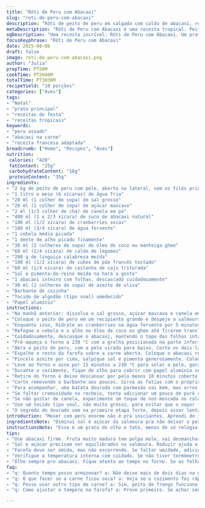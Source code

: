 ```yaml
---
title: "Rôti de Peru com Abacaxi"
slug: "roti-de-peru-com-abacaxi"
description: "Rôti de peito de peru em salgada com caldo de abacaxi, recheado com uma farofa úmida de linguiça e frutas secas que confere ao prato uma textura rica e sabores tropicais. Combina a doçura do abacaxi com o toque levemente adocicado da canela e a acidez das frutas vermelhas secas, inserida delicadamente no centro da carne que permanece suculenta e macia após um cozimento lento. Versão adaptada para quem não usa laticínios e ovos, com mudanças nos ingredientes para equilibrar sabor e textura."
metaDescription: "Rôti de Peru com Abacaxi é uma receita tropical. Peito de peru suculento, abacaxi caramelizado, farofa com frutas secas. Sabor único."
ogDescription: "Uma receita incrível: Rôti de Peru com Abacaxi. Um prato que mistura sabores tropicais e texturas ricas. Experimente a combinação perfeita."
focusKeyphrase: "Rôti de Peru com Abacaxi"
date: 2025-08-08
draft: false
image: roti-de-peru-com-abacaxi.png
author: "Julia"
prepTime: PT50M
cookTime: PT2H40M
totalTime: PT3H30M
recipeYield: "10 porções"
categories: ["Aves"]
tags:
- "Natal"
- "prato principal"
- "receitas de festa"
- "receitas tropicais"
keywords:
- "peru assado"
- "abacaxi na carne"
- "receita francesa adaptada"
breadcrumb: ["Home", "Recipes", "Aves"]
nutrition: 
 calories: "420"
 fatContent: "25g"
 carbohydrateContent: "18g"
 proteinContent: "35g"
ingredients:
- "2 kg de peito de peru com pele, aberto na lateral, sem os filés principais, sem amarrar"
- "1 litro e meio (6 xícaras) de água fria"
- "20 ml (1 colher de sopa) de sal grosso"
- "20 ml (1 colher de sopa) de açúcar mascavo"
- "2 ml (1/3 colher de chá) de canela em pó"
- "400 ml (1 e 2/3 xícara) de suco de abacaxi natural"
- "100 ml (1/2 xícara) de cranberries secas"
- "180 ml (3/4 xícara) de água fervente"
- "1 cebola média picada"
- "1 dente de alho picado finamente"
- "30 ml (2 colheres de sopa) de óleo de coco ou manteiga ghee"
- "60 ml (1/4 xícara) de caldo de legumes"
- "200 g de linguiça calabresa moída"
- "100 ml (1/2 xícara) de cubos de pão francês tostado"
- "60 ml (1/4 xícara) de castanha de caju triturada"
- "Sal e pimenta-do-reino moída na hora a gosto"
- "1 abacaxi inteiro com folhas, descascado cuidadosamente"
- "30 ml (2 colheres de sopa) de azeite de oliva"
- "Barbante de cozinha"
- "Tecido de algodão (tipo voal) umedecido"
- "Papel alumínio"
instructions:
- "Na manhã anterior: dissolva o sal grosso, açúcar mascavo e canela em uma panela pequena com 250 ml (1 xícara) de água fervente. Mexa até ficar homogêneo. Junte um pouco de água fria para esfriar a mistura."
- "Coloque o peito de peru em um recipiente grande e despeje a salmoura por cima. Adicione o restante da água gelada e o suco de abacaxi, cobrindo completamente a carne. Leve à geladeira por cerca de 20 a 24 horas. Essa etapa é fundamental para garantir a maciez e sabor, o açúcar mascavo ajuda na caramelização posterior."
- "Enquanto isso, hidrate as cranberries na água fervente por 5 minutos. Escorra bem e reserve."
- "Refogue a cebola e o alho no óleo de coco ou ghee até ficarem translúcidos, cerca de 3-4 minutos. Deglace com o caldo de legumes e retire do fogo rapidamente para não perder aroma. Misture às cranberries, a linguiça moída, os cubos de pão e as castanhas. Corrija sal e pimenta. A farofa deve estar úmida, sem escorrer. Reserve na geladeira."
- "Cuidadosamente, descasque o abacaxi, mantendo o topo das folhas intacto. Use uma faca longa e afiada para cortar a polpa ao redor do miolo, com uma borda de aproximadamente 2 cm para dentro da casca. Corte a base das folhas para liberar o miolo. Pode rachar um pouco, recoloque a polpa para fechar e recheie com parte da farofa. Guarde o abacaxi recheado na geladeira."
- "Pré-aqueça o forno a 230 °C com a grelha posicionada na parte inferior."
- "Abra o peito de peru, com a pele virada para baixo. Corte os dois lados em forma de borboleta para dobrar a superfície, facilitando o recheio. Passe dois barbantes por baixo da carne, deixando as pontas soltas para amarrar depois."
- "Espalhe o resto da farofa sobre a carne aberta. Coloque o abacaxi recheado no meio da farofa, com as folhas para fora. Feche o peito e amarre firmemente com o barbante, para que o recheio fique preso e a forma não se perca."
- "Pincele azeite por cima, salpique sal e pimenta generosamente. Coloque numa assadeira. Cubra o topo do abacaxi com tecido umedecido e papel alumínio para evitar que queime ou resseque as folhas. As folhas queimadas matam o visual e o sabor, fiquem atentos."
- "Leve ao forno e asse por 15 minutos a 230 °C para selar a pele, garantir cor e crocância do início. Depois, reduza para 165 °C e asse por aproximadamente 2 horas e 40 minutos, ou até a temperatura interna no meio da farofa dentro do abacaxi atingir 74 °C – pra quem não tem termômetro, veja se o caldo que sair é claro e que a carne está firme ao toque, não rosada."
- "Durante o cozimento, fique de olho para cobrir com papel alumínio se o peito começar a dourar demais. Isso evita que a pele resseque e endureça."
- "Retire do forno e deixe descansar por pelo menos 10 minutos coberto com papel alumínio. Cortar quente faz perder sucos e ressecar massa da carne."
- "Corte removendo o barbante aos poucos. Sirva as fatias com o próprio molho da assadeira, que concentra sabores entre o abacaxi caramelizado e o perfume da linguiça."
- "Para acompanhar, uma batata dourada com parmesão vai bem, mas arroz soltinho ou purê de mandioquinha também equilibram."
- "Se faltar cremosidade no recheio, tente adicionar um pouco de purê de abóbora ou maçã ralada para umidade extra e sabor. Caso não prove a lingüiça calabresa, troque por carne moída temperada com cominho e páprica, fica bom também."
- "Se não gostar de canela, experimente um toque de noz-moscada no caldo da salmoura. A canela é sutil, mas importante para abrir o sabor adocicado do abacaxi."
- "Use um tecido tipo voal, não muito grosso, para evitar que o vapor fique preso somente sob o alumínio, mantém o abacaxi úmido sem encharcar a pele do peru."
- "O segredo do dourado vem na primeira etapa forte, depois assar lentamente sem pressa para manter suculência e formar uma crosta fina e saborosa."
introduction: "Mexer com peru enorme não é pra iniciantes. Aprendi do jeito difícil: carne seca, excesso de sal, farofa meio crua. A chave está na salmoura, que amacia sem desmanchar, e na mistura da farofa – não muito seca, com proteína suficiente pra não embolar tudo. Abacaxi no meio? Só pra quem tem paciência: ele dá uma acidez doida, corta a gordura da linguiça e a carne ganha umidade na medida. A receita exige calma – cozinha lenta no forno com olho na cor e no cheiro, não só relógio. Depois de fazer várias vezes, o papel firme da estame com o alumínio é indispensável pra não queimar as folhas do abacaxi. Não tenha pressa, você vai perceber quando o perfume mudar"
ingredientsNote: "Diminuí sal e açúcar da salmoura pra não deixar o peru encharcado e muito doce. Troquei linguiça Toulouse por calabresa fresca, que achei mais fácil de achar e combina melhor com a farofa brasileira. O óleo de coco substitui manteiga pra versão sem lactose, ajudando a dourar. Cranberries são substituídas por jabuticabas secas ou até uma mistura de uva passa e ameixa seca, para textura e acidez. O pão tostado deve ser firme, para não virar mingau no recheio. Para o abacaxi, prefira fruta firme e doce, de casca ligeiramente enrugada, evita que a polpa se desfaça rápido demais."
instructionsNote: "Esse é um prato de olho e tato, menos de só relógio. Na salmoura, o tempo pode variar, mas nunca menos que 18 horas. Na montagem, o segredo é manter a farofa úmida, quase pegajosa, sem que escorra. O abacaxi deve ficar firme, sem desmanchar, o que a faca certeira ajuda muito. No forno, o choque inicial alto cria crosta, depois abaixe pra evitar que asse demais por fora e endureça. Sempre cubra com tecido umedecido; sem isso, folhas do abacaxi queimam e amargam. Para saber quando está no ponto, puxa o barbante e testa firmeza da carne. E não esqueça de descansar antes de fatiar pra garantir suculência máxima."
tips:
- "Use abacaxi firme. Fruta muito madura tem polpa mole, vai desmanchar. Olhe a casca, enrugada é bom sinal. Frutas muito doces estragam o equilíbrio."
- "Sal e açúcar precisam ser equilibrados na salmoura. Reduzir ajuda a não deixar o peru encharcado. E açúcar mascavo faz diferença, carameliza melhor."
- "Farofa deve ser úmida, mas não escorrendo. Se faltar umidade, adicione purê de abóbora. Funciona bem e adiciona sabor. Não deixe a farofa seca."
- "Verifique a temperatura interna com cuidado. Se não tiver termômetro, faça teste do caldo. Se sair claro e carne firme, está no ponto. Não seja precipitado."
- "Olhe sempre pro abacaxi. Fique atento ao tempo no forno. Se as folhas queimarem, amargam o prato. Cubra com pano e alumínio, previne isso."
faq:
- "q: Quanto tempo posso armazenar? a: Não deixe mais de dois dias na geladeira. Uma vez frio, pode congelar. Retire recheio antes. Não recomendo congelar com recheio."
- "q: O que fazer se a carne ficou seca? a: Veja se o cozimento foi rápido demais. Precisa de tempo, calor baixo. Experimente um molho de abacaxi depois. Ajuda a hidratar."
- "q: Posso usar outro tipo de carne? a: Sim, peito de frango funciona. Mas precisa de ajuste na marinada. Cozinha mais rápido, então fique de olho."
- "q: Como ajustar o tempero na farofa? a: Prove primeiro. Se achar sem graça, adicione mais sal ou ervas. Olhe se precisa de acidez, um pouco de limão pode ajudar."

---
```

